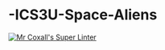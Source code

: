 # -ICS3U-Space-Aliens
[![Mr Coxall's Super Linter](https://github.com/ICS3U-C-Programming-Val-I/-ICS3U-Space-Aliens/workflows/Mr%20Coxall's%20Super%20Linter/badge.svg)](https://github.com/ICS3U-C-Programming-Val-I/-ICS3U-Space-Aliens/actions/)
